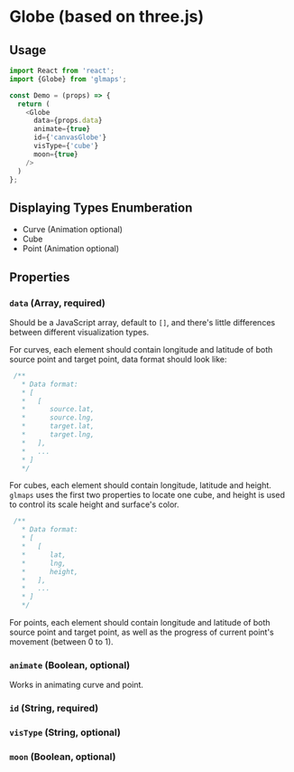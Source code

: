 # Globe (based on three.js)

## Usage

```javascript
import React from 'react';
import {Globe} from 'glmaps';

const Demo = (props) => {
  return (
    <Globe
      data={props.data}
      animate={true}
      id={'canvasGlobe'}
      visType={'cube'}
      moon={true}
    />
  )
};
```

## Displaying Types Enumberation

* Curve (Animation optional)
* Cube
* Point (Animation optional)

## Properties

### `data` (Array, required)

Should be a JavaScript array, default to `[]`, and there's little differences between different visualization types.

For curves, each element should contain longitude and latitude of both source point and target point, data format should look like:

```javascript
 /**
   * Data format:
   * [
   *   [
   *      source.lat,
   *      source.lng,
   *      target.lat,
   *      target.lng,
   *   ],
   *   ...
   * ]
   */
```

For cubes, each element should contain longitude, latitude and height. `glmaps` uses the first two properties to locate one cube, and height is used to control its scale height and surface's color. 

```javascript
 /**
   * Data format:
   * [
   *   [
   *      lat,
   *      lng,
   *      height,
   *   ],
   *   ...
   * ]
   */
```

For points, each element should contain longitude and latitude of both source point and target point, as well as the progress of current point's movement (between 0 to 1).

### `animate` (Boolean, optional)

Works in animating curve and point.

### `id` (String, required)

### `visType` (String, optional)

### `moon` (Boolean, optional)